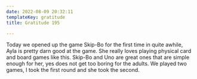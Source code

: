 ```yaml
---
date: 2022-08-09 20:32:11
templateKey: gratitude
title: Gratitude 195

---
```


Today we opened up the game Skip-Bo for the first time in quite awhile, Ayla is
pretty darn good at the game.  She really loves playing physical card and board
games like this.  Skip-Bo and Uno are great ones that are simple enough for
her, yes does not get too boring for the adults.  We played two games, I took
the first round and she took the second.
